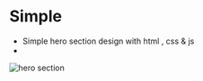# Simple
- Simple hero section design with html , css &amp; js
- 
![hero section](https://user-images.githubusercontent.com/95019708/187018845-54a1a740-330e-4405-929a-e8e28df53a71.png)
